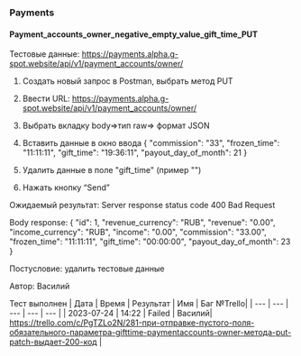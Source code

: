 ### Payments
#### Payment_accounts_owner_negative_empty_value_gift_time_PUT

Тестовые данные: https://payments.alpha.g-spot.website/api/v1/payment_accounts/owner/


1. Создать новый запрос в Postman, выбрать метод PUT

2. Ввести URL: https://payments.alpha.g-spot.website/api/v1/payment_accounts/owner/

3. Выбрать вкладку body=>тип raw=> формат JSON

4. Вставить данные в окно ввода
{
  "commission": "33",
  "frozen_time": "11:11:11",
  "gift_time": "19:36:11",
  "payout_day_of_month": 21
}

5. Удалить данные в поле "gift_time" (пример "")

6. Нажать кнопку “Send”

Ожидаемый результат: Server response status code 400 Bad Request

Body response:
{
    "id": 1,
    "revenue_currency": "RUB",
    "revenue": "0.00",
    "income_currency": "RUB",
    "income": "0.00",
    "commission": "33.00",
    "frozen_time": "11:11:11",
    "gift_time": "00:00:00",
    "payout_day_of_month": 23
}

Постусловие: удалить тестовые данные

Автор: Василий

Тест выполнен
|     Дата    | Время | Результат |   Имя  | Баг №Trello|
|     ---     |  ---  |    ---    |   ---  |    ---     |
|  2023-07-24 | 14:22 |   Failed  | Василий|     https://trello.com/c/PgTZLo2N/281-при-отправке-пустого-поля-обязательного-параметра-gifttime-paymentaccounts-owner-метода-put-patch-выдает-200-код      | 